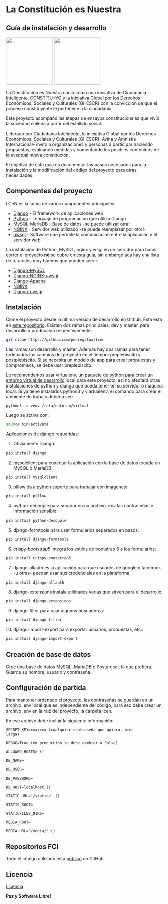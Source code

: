 
# La Constitución es Nuestra

## Guía de instalación y desarrollo

<a href="https://ciudadaniai.org/index"><img src="https://gitlab.com/pedregalux/images2021/-/raw/master/logofci.png" width="150"></a>
<a href="https://laconstitucionesnuestra.cl/"><img src="https://gitlab.com/pedregalux/images2021/-/raw/master/lcen.jpg" width="150"></a>

La Constitución es Nuestra nació como una iniciativa de Ciudadanía Inteligente, CONSTITU+YO y la iniciativa Global por los Derechos Económicos, Sociales y Culturales (GI-ESCR) con la convicción de que el proceso constituyente le pertenece a la ciudadanía. 

Este proyecto acompañó las etapas de ensayos constitucionales que vivió la sociedad chilena a partir del estallido social. 

Liderado por Ciudadanía Inteligente, la iniciativa Global por los Derechos Económicos, Sociales y Culturales (GI-ESCR), Avina y Amnistía Internacional– invitó a organizaciones y personas a participar haciendo propuestas, evaluando medidas y comentando los posibles contenidos de la eventual nueva constitución.

El objetivo de esta guía es documentar los pasos necesarios para la instalación y la modificación del código del proyecto para otras necesidades.

## Componentes del proyecto

LCeN es la suma de varios componentes principales:

- [Django](https://www.djangoproject.com) - El framework de aplicaciones web
- [Python](https://www.python.org) - Lenguaje de programación que utiliza Django
- [MySQL-MariaDB](https://mariadb.org) - Base de datos -se puede utilizar otra!-
- [NGINX](https://nginx.org/en/) - Servidor web utilizado -se puede reemplazar por otro!-
- [uwsgi](https://uwsgi-docs.readthedocs.io/en/latest/) - Software que permite la comunicación entre la aplicación y el servidor web

La instalación de Python, MySQL, nginx y wsgi en un servidor para hacer correr el proyecto **no** se cubre en esta guía, sin embargo acá hay una lista de tutoriales muy buenos que pueden servir:

- [Django-MySQL](https://www.delftstack.com/es/howto/django/django-mysqldb/)
- [Django-NGINX-uwsgi](https://uwsgi-docs.readthedocs.io/en/latest/tutorials/Django_and_nginx.html)
- [Django-Apache](https://tomdeneire.medium.com/how-to-deploy-a-django-applications-on-linode-ubuntu-20-04-lts-9235150bad3e)
- [NGINX](https://www.linode.com/docs/guides/how-to-configure-nginx/)
- [Django-uwsgi](https://docs.djangoproject.com/en/4.0/howto/deployment/wsgi/uwsgi/)



## Instalación

Clone el proyecto desde la última versión de desarrollo en Github. Esta está en [este repositorio](https://github.com/pedregalux/lcen). Existen dos ramas principales, dev y master, para desarrollo y producción respectivamente.

```sh
git clone https://github.com/pedregalux/lcen
```

Las ramas son desarrollo y master. Además hay dos ramas para tener ordenados los cambios del proyecto en el tiempo: preplebiscito y postplebiscito. Si se necesita un modelo de app para crear propuestas y compromisos, se debe usar preplebiscito.


Le recomendamos usar virtualenv, un paquete de python para crear un [entorno virtual de desarrollo](https://packaging.python.org/en/latest/guides/installing-using-pip-and-virtual-environments/#creating-a-virtual-environment) local para este proyecto, así no afectará otras instalaciones de python y django que pueda tener en su servidor o máquina local. Si ya tiene instalados python3 y viartualenv, el comando para crear el ambiente de trabajo debería ser:
```sh
python3 -m venv /ruta/entorno/virtual
```
Luego se activa con:
```sh
source bin/activate
```

Aplicaciones de django requeridas:

1. Obviamente Django:
```sh
pip install django
```

2. mysqlclient para conectar la aplicación con la base de datos creada en MySQL o MariaDB:
```sh
pip install mysqlclient
```

3. pillow da a python soporte para trabajar con imágenes:
```sh
pip install pillow
```

4. python-decouple para separar en un archivo .env las contraseñas e información sensible:
```sh
pip install python-decouple
```

5. django-formtools para usar formularios separados en pasos:
```sh
pip install django-formtools
```

6. crispy-bootstrap5 integra los estilos de bootstrap 5 a los formularios:
```sh
pip install crispy-bootstrap5
```

7. django-allauth es la aplicación para que usuarios de google y facebook -u otras- puedan usar sus credenciales en la plataforma:
```sh
pip install django-allauth
```

8. django-extensions instala utilidades varias que sirven para el desarrollo:
```sh
pip install django-extensions
```

9. django-filter para usar algunos buscadores:
```sh
pip install django-filter
```

10. django-import-export para exportar usuarios, propuestas, etc.:
```sh
pip install django-import-export
```

## Creación de base de datos

Cree una base de datos MySQL, MariaDB o Postgresql, la que prefiera. Guarde su nombre, usuario y contraseña.

## Configuración de partida

Para mantener ordenado el proyecto, las contraseñas se guardan en un archivo .env local que es independiente del código, para eso debe crear un archivo .env en la raíz del proyecto, la carpeta lcen.

En ese archivo debe incluir la siguiente información:

<code>SECRET_KEY=xxxxxxx  (cualquier contraseña que quiera, bien larga)</code>

<code>DEBUG=True  (en producción se debe cambiar a False)</code>

<code>ALLOWED_HOSTS=  ()</code>

<code>DB_NAME=</code>

<code>DB_USER=</code>

<code>DB_PASSWORD=</code>

<code>DB_HOST=localhost  ()</code>

<code>STATIC_URL='/static/'  ()</code>

<code>STATIC_ROOT=</code>

<code>STATICFILES_DIRS=</code>

<code>MEDIA_ROOT=</code>

<code>MEDIA_URL='/media/'  ()</code>

## Repositorios FCI

Todo el código utilizado está [público](https://github.com/ciudadanointeligente/lcen) on GitHub.


## Licencia

[Licencia](https://www.gnu.org/licenses/gpl-3.0.txt)

**Paz y Software Libre!**
